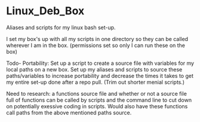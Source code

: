 # Linux_Deb_Box
Aliases and scripts for my linux bash set-up.

I set my box's up with all my scripts in one directory so they can be called wherever I am in the box.
(permissions set so only I can run these on the box)

Todo-
Portability: Set up a script to create a source file with variables for my local paths on a new box. Set up my aliases and scripts to source these paths/variables to increase portability and decrease the times it takes to get my entire set-up done after
a repo pull. 
(Trim out shorter menial scripts.)

Need to research: a functions source file and whether or not a source file full of functions can be called by scripts
and the command line to cut down on potentially exessive coding in scripts. Would also have these functions call paths 
from the above mentioned paths source.
